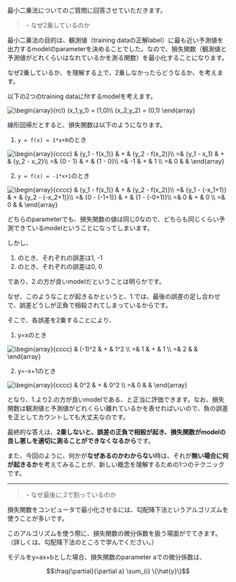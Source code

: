 最小二乗法についてのご質問に回答させていただきます。

>・なぜ2乗しているのか

最小二乗法の目的は、観測値（training dataの正解label）に最も近い予測値を出力するmodelのparameterを決めることでした。なので、損失関数（観測値と予測値がどれくらいはなれているかを測る関数）を最小化することになります。  

なぜ2乗しているか、を理解する上で、2乗しなかったらどうなるか、を考えます。

以下の2つのtraining dataにfitするmodelを考えます。
<!--
\begin{array}{rcl}
	(x_1,y_1) = (1,0)\\
	(x_2,y_2) = (0,1)
\end{array}
-->
<img src="http://latex.codecogs.com/svg.latex?\begin{array}{rcl}&space;(x_1,y_1)&space;=&space;(1,0)\\&space;(x_2,y_2)&space;=&space;(0,1)&space;\end{array}" title="\begin{array}{rcl} (x_1,y_1) = (1,0)\\ (x_2,y_2) = (0,1) \end{array}" />

線形回帰だとすると、損失関数は以下のようになります。
1. `y = f(x) = 1*x+0`のとき
<!--
\begin{array}{cccc}
	& {y_1 - f(x_1)} & + & {y_2 - f(x_2)}\\
	=& {y_1 - x_1} & + & {y_2 - x_2}\\
	=& {0 - 1} & + & {1 - 0}\\
	=& -1 & + & 1 \\
	=& 0 & &
\end{array}
-->
<img src="http://latex.codecogs.com/svg.latex?\begin{array}{cccc}&space;&&space;{y_1&space;-&space;f(x_1)}&space;&&space;&plus;&space;&&space;{y_2&space;-&space;f(x_2)}\\&space;=&&space;{y_1&space;-&space;x_1}&space;&&space;&plus;&space;&&space;{y_2&space;-&space;x_2}\\&space;=&&space;{0&space;-&space;1}&space;&&space;&plus;&space;&&space;{1&space;-&space;0}\\&space;=&&space;-1&space;&&space;&plus;&space;&&space;1&space;\\&space;=&&space;0&space;&&space;&&space;\end{array}" title="\begin{array}{cccc} & {y_1 - f(x_1)} & + & {y_2 - f(x_2)}\\ =& {y_1 - x_1} & + & {y_2 - x_2}\\ =& {0 - 1} & + & {1 - 0}\\ =& -1 & + & 1 \\ =& 0 & & \end{array}" />

2. `y = f(x) = -1*x+1`のとき
<!--
\begin{array}{cccc}
	& {y_1 - f(x_1)} & + & {y_2 - f(x_2)}\\
	=& {y_1 - (-x_1+1)} & + & {y_2 - (-x_2+1)}\\
	=& {0 - (-1+1)} & + & {1 - (-0+1)}\\
	=& 0 & + & 0 \\
	=& 0 & &
\end{array}
-->
<img src="http://latex.codecogs.com/svg.latex?\begin{array}{cccc}&space;&&space;{y_1&space;-&space;f(x_1)}&space;&&space;&plus;&space;&&space;{y_2&space;-&space;f(x_2)}\\&space;=&&space;{y_1&space;-&space;(-x_1&plus;1)}&space;&&space;&plus;&space;&&space;{y_2&space;-&space;(-x_2&plus;1)}\\&space;=&&space;{0&space;-&space;(-1&plus;1)}&space;&&space;&plus;&space;&&space;{1&space;-&space;(-0&plus;1)}\\&space;=&&space;0&space;&&space;&plus;&space;&&space;0&space;\\&space;=&&space;0&space;&&space;&&space;\end{array}" title="\begin{array}{cccc} & {y_1 - f(x_1)} & + & {y_2 - f(x_2)}\\ =& {y_1 - (-x_1+1)} & + & {y_2 - (-x_2+1)}\\ =& {0 - (-1+1)} & + & {1 - (-0+1)}\\ =& 0 & + & 0 \\ =& 0 & & \end{array}" />

どちらのparameterでも、損失関数の値は同じ0なので、どちらも同じくらい予測できているmodelということになってしまいます。

しかし、
1. のとき、それぞれの誤差は1, -1
2. のとき、それぞれの誤差は0, 0

であり、2.の方が良いmodelだということは明らかです。

なぜ、このようなことが起きるかというと、1.では、最後の誤差の足し合わせで、誤差どうしが正負で相殺されてしまっているからです。

そこで、各誤差を2乗することにより、
1. y=xのとき
<!--
\begin{array}{cccc}
	& (-1)^2 & + & 1^2 \\
	=& 1 & + & 1 \\
	=& 2 & &
\end{array}
-->
<img src="http://latex.codecogs.com/svg.latex?\begin{array}{cccc}&space;&&space;(-1)^2&space;&&space;&plus;&space;&&space;1^2&space;\\&space;=&&space;1&space;&&space;&plus;&space;&&space;1&space;\\&space;=&&space;2&space;&&space;&&space;\end{array}" title="\begin{array}{cccc} & (-1)^2 & + & 1^2 \\ =& 1 & + & 1 \\ =& 2 & & \end{array}" />

2. y=-x+1のとき
<!--
\begin{array}{cccc}
	& 0^2 & + & 0^2 \\
	=&  & &
\end{array}
-->
<img src="http://latex.codecogs.com/svg.latex?\begin{array}{cccc}&space;&&space;0^2&space;&&space;&plus;&space;&&space;0^2&space;\\&space;=&&space;0&space;&&space;&&space;\end{array}" title="\begin{array}{cccc} & 0^2 & + & 0^2 \\ =& 0 & & \end{array}" />

となり、1.より2.の方が良いmodelである、と正当に評価できます。なお、損失関数は観測値と予測値がどれくらい離れているかを表せればいいので、負の誤差を正としてカウントしても大丈夫なのです。

最終的な答えは、**2乗しないと、誤差の正負で相殺が起き、損失関数がmodelの良し悪しを適切に測ることができなくなるから**です。

また、今回のように、何かが**なぜあるのかわからない**時は、それが**無い場合に何が起きるか**を考えてみることが、新しい概念を理解するための1つのテクニックです。

---

>・なぜ最後に,2で割っているのか

損失関数をコンピュータで最小化させるには、勾配降下法というアルゴリズムを使うことが多いです。

このアルゴリズムを使う際に、損失関数の微分係数を扱う場面がでてきます。（詳しくは、勾配降下法のところで学んでください。）

モデルをy=ax+bとした場合、損失関数のparameter aでの微分係数は、
```math
\fraq{\partial}{\partial a} \sum_{i} \{\hat{y}\}
```
